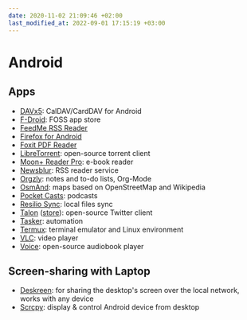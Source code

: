 ```yaml
---
date: 2020-11-02 21:09:46 +02:00
last_modified_at: 2022-09-01 17:15:19 +03:00
---
```


# Android

## Apps

- [DAVx5](https://www.davx5.com/): CalDAV/CardDAV for Android
- [F-Droid](https://f-droid.org): FOSS app store
- [FeedMe RSS Reader](https://play.google.com/store/apps/details?id=com.seazon.feedme)
- [Firefox for Android](https://www.mozilla.org/firefox/mobile/)
- [Foxit PDF Reader](https://play.google.com/store/apps/details?id=com.foxit.mobile.pdf.lite)
- [LibreTorrent](https://gitlab.com/proninyaroslav/libretorrent): open-source torrent client
- [Moon+ Reader Pro](https://play.google.com/store/apps/details?id=com.flyersoft.moonreaderp): e-book reader
- [Newsblur](https://www.newsblur.com/android): RSS reader service
- [Orgzly](http://www.orgzly.com/): notes and to-do lists, Org-Mode
- [OsmAnd](https://osmand.net/): maps based on OpenStreetMap and Wikipedia  
- [Pocket Casts](https://www.pocketcasts.com/): podcasts
- [Resilio Sync](https://www.resilio.com/platforms/mobile/): local files sync
- [Talon](https://github.com/klinker-apps/talon-for-twitter-android) ([store](https://play.google.com/store/apps/details?id=com.klinker.android.twitter_l&hl=en&gl=US)): open-source Twitter client
- [Tasker](https://tasker.joaoapps.com/): automation
- [Termux](https://termux.com/): terminal emulator and Linux environment
- [VLC](https://www.videolan.org/vlc/download-android.html): video player
- [Voice](https://github.com/PaulWoitaschek/Voice): open-source audiobook player

## Screen-sharing with Laptop

- [Deskreen](https://deskreen.com/lang-en): for sharing the desktop's screen over the local network, works with any device
- [Scrcpy](https://github.com/Genymobile/scrcpy): display & control Android device from desktop
